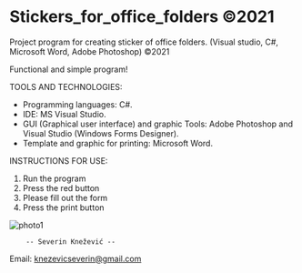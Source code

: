 # Stickers_for_office_folders ©2021
Project program for creating sticker of office folders. (Visual studio, C#, Microsoft Word, Adobe Photoshop) ©2021

Functional and simple program!


TOOLS AND TECHNOLOGIES: 
   - Programming languages: C#.
   - IDE: MS Visual Studio.
   - GUI (Graphical user interface) and graphic Tools:  Adobe Photoshop and  Visual Studio (Windows Forms Designer).
   - Template and graphic for printing:  Microsoft Word.
 
 
INSTRUCTIONS FOR USE:
  1.  Run the program
  2.  Press the red button
  3.  Please fill out the form
  4.  Press the print button


![photo1](https://user-images.githubusercontent.com/81822988/113844647-fcf80a00-9794-11eb-8eee-0c4d0009b6da.jpg)

        -- Severin Knežević --
   Email: knezevicseverin@gmail.com
